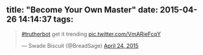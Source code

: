 title: "Become Your Own Master"
date: 2015-04-26 14:14:37
tags:
---


<blockquote class="twitter-tweet" lang="en"><p><a href="https://twitter.com/hashtag/trutherbot?src=hash">#trutherbot</a> get it trending <a href="http://t.co/VmARieFcqY">pic.twitter.com/VmARieFcqY</a></p>&mdash; Swade Biscuit (@BreadSage) <a href="https://twitter.com/BreadSage/status/591624420692664320">April 24, 2015</a></blockquote>
<script async src="//platform.twitter.com/widgets.js" charset="utf-8"></script>